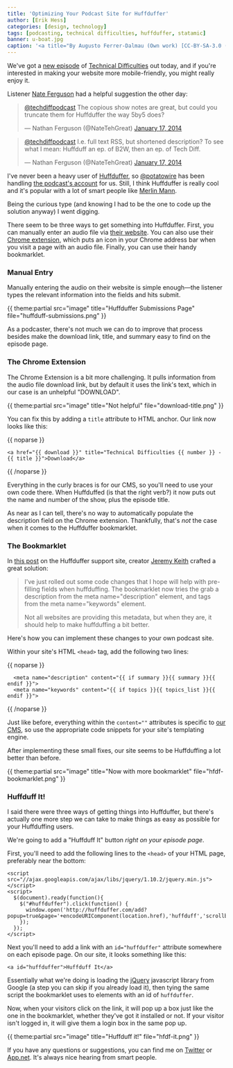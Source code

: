 ```yaml
---
title: 'Optimizing Your Podcast Site for Huffduffer'
author: [Erik Hess]
categories: [design, technology]
tags: [podcasting, technical difficulties, huffduffer, statamic]
banner: u-boat.jpg
caption: '<a title="By Augusto Ferrer-Dalmau (Own work) [CC-BY-SA-3.0 (http://creativecommons.org/licenses/by-sa/3.0)], via Wikimedia Commons" href="http://commons.wikimedia.org/wiki/File%3AU-boot_by_Ferrer-Dalmau.jpg">U-Boot by Ferrer-Dalmau, 2002</a>'
---
```


We've got a [new episode](http://technicaldifficulties.us/episodes/063-intro-to-responsive-design) of [Technical Difficulties](http://technicaldifficulties.us) out today, and if you're interested in making your website more mobile-friendly, you might really enjoy it.

Listener [Nate Ferguson](http://twitter.com/NateTehGreat) had a helpful suggestion the other day:

<blockquote class="twitter-tweet" lang="en"><p><a href="https://twitter.com/techdiffpodcast">@techdiffpodcast</a> The copious show notes are great, but could you truncate them for Huffduffer the way 5by5 does?</p>&mdash; Nathan Ferguson (@NateTehGreat) <a href="https://twitter.com/NateTehGreat/statuses/423989051709214720">January 17, 2014</a></blockquote>
<script async src="//platform.twitter.com/widgets.js" charset="utf-8"></script>

<blockquote class="twitter-tweet" lang="en"><p><a href="https://twitter.com/techdiffpodcast">@techdiffpodcast</a> I.e. full text RSS, but shortened description? To see what I mean: Huffduff an ep. of B2W, then an ep. of Tech Diff.</p>&mdash; Nathan Ferguson (@NateTehGreat) <a href="https://twitter.com/NateTehGreat/statuses/423989064182669312">January 17, 2014</a></blockquote>
<script async src="//platform.twitter.com/widgets.js" charset="utf-8"></script>

I've never been a heavy user of [Huffduffer](http://huffduffer.com/), so [@potatowire](http://twitter.com/potatowire) has been handling [the podcast's account](http://huffduffer.com/techdiffpodcast) for us. Still, I think Huffduffer is really cool and it's popular with a lot of smart people like [Merlin Mann](http://huffduffer.com/merlinmann).

Being the curious type (and knowing I had to be the one to code up the solution anyway) I went digging.

There seem to be three ways to get something into Huffduffer. First, you can manually enter an audio file via [their website](http://huffduffer.com/add). You can also use their [Chrome extension](https://chrome.google.com/webstore/detail/fcgfcibjjipmckjohklncgaookceojkn), which puts an icon in your Chrome address bar when you visit a page with an audio file. Finally, you can use their handy bookmarklet. 

### Manual Entry

Manually entering the audio on their website is simple enough&mdash;the listener types the relevant information into the fields and hits submit.

{{ theme:partial src="image" title="Huffduffer Submissions Page" file="huffduff-submissions.png" }}

As a podcaster, there's not much we can do to improve that process besides make the download link, title, and summary easy to find on the episode page.

### The Chrome Extension

The Chrome Extension is a bit more challenging. It pulls information from the audio file download link, but by default it uses the link's text, which in our case is an unhelpful "DOWNLOAD".

{{ theme:partial src="image" title="Not helpful" file="download-title.png" }}

You can fix this by adding a `title` attribute to HTML anchor. Our link now looks like this:

{{ noparse }}
~~~
<a href="{{ download }}" title="Technical Difficulties {{ number }} - {{ title }}">Download</a>
~~~
{{ /noparse }}

Everything in the curly braces is for our CMS, so you'll need to use your own code there. When Huffduffed (is that the right verb?) it now puts out the name and number of the show, plus the episode title.

As near as I can tell, there's no way to automatically populate the description field on the Chrome extension. Thankfully, that's *not* the case when it comes to the Huffduffer bookmarklet. 

### The Bookmarklet

In [this post](https://getsatisfaction.com/huffduffer/topics/tagging_and_descriptions) on the Huffduffer support site, creator [Jeremy Keith](http://adactio.com/) crafted a great solution:

> I've just rolled out some code changes that I hope will help with pre-filling fields when huffduffing. The bookmarklet now tries the grab a description from the meta name="description" element, and tags from the meta name="keywords" element.
>
> Not all websites are providing this metadata, but when they are, it should help to make huffduffing a bit better.

Here's how you can implement these changes to your own podcast site. 

Within your site's HTML `<head>` tag, add the following two lines:

{{ noparse }}
~~~
  <meta name="description" content="{{ if summary }}{{ summary }}{{ endif }}">
  <meta name="keywords" content="{{ if topics }}{{ topics_list }}{{ endif }}">
~~~
{{ /noparse }}

Just like before, everything within the `content=""` attributes is specific to [our CMS](http://statamic.com), so use the appropriate code snippets for your site's templating engine. 

After implementing these small fixes, our site seems to be Huffduffing a lot better than before.

{{ theme:partial src="image" title="Now with more bookmarklet" file="hfdf-bookmarklet.png" }}

### Huffduff It!

I said there were three ways of getting things into Huffduffer, but there's actually one more step we can take to make things as easy as possible for your Huffduffing users. 

We're going to add a "Huffduff It" button *right on your episode page*. 

First, you'll need to add the following lines to the `<head>` of your HTML page, preferably near the bottom:

~~~
<script src="//ajax.googleapis.com/ajax/libs/jquery/1.10.2/jquery.min.js"></script>
<script>
  $(document).ready(function(){ 
    $("#huffduffer").click(function() {
      window.open('http://huffduffer.com/add?popup=true&page='+encodeURIComponent(location.href),'huffduff','scrollbars=1,status=0,resizable=1,location=0,toolbar=0,width=360,height=480');
    });
  });
</script>
~~~

Next you'll need to add a link with an `id="huffduffer"` attribute somewhere on each episode page. On our site, it looks something like this:

~~~
<a id="huffduffer">Huffduff It</a>
~~~

Essentially what we're doing is loading the [jQuery](http://jquery.com/) javascript library from Google (a step you can skip if you already load it), then tying the same script the bookmarklet uses to elements with an id of `huffduffer`. 

Now, when your visitors click on the link, it will pop up a box just like the one in the bookmarklet, whether they've got it installed or not. If your visitor isn't logged in, it will give them a login box in the same pop up.

{{ theme:partial src="image" title="Huffduff it!" file="hfdf-it.png" }}

If you have any questions or suggestions, you can find me on [Twitter](http://twitter.com/themindfulbit) or [App.net](http://app.net/themindfulbit). It's always nice hearing from smart people.
